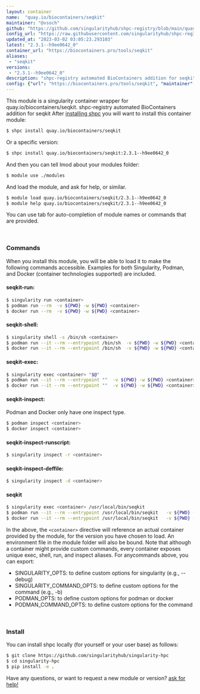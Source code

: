 ```yaml
---
layout: container
name:  "quay.io/biocontainers/seqkit"
maintainer: "@vsoch"
github: "https://github.com/singularityhub/shpc-registry/blob/main/quay.io/biocontainers/seqkit/container.yaml"
config_url: "https://raw.githubusercontent.com/singularityhub/shpc-registry/main/quay.io/biocontainers/seqkit/container.yaml"
updated_at: "2023-03-02 03:05:23.293103"
latest: "2.3.1--h9ee0642_0"
container_url: "https://biocontainers.pro/tools/seqkit"
aliases:
 - "seqkit"
versions:
 - "2.3.1--h9ee0642_0"
description: "shpc-registry automated BioContainers addition for seqkit"
config: {"url": "https://biocontainers.pro/tools/seqkit", "maintainer": "@vsoch", "description": "shpc-registry automated BioContainers addition for seqkit", "latest": {"2.3.1--h9ee0642_0": "sha256:2f3cb2be9909165a153e9b9bef2956d1d7ef7ee4c6f08984ff07f7562c3d7327"}, "tags": {"2.3.1--h9ee0642_0": "sha256:2f3cb2be9909165a153e9b9bef2956d1d7ef7ee4c6f08984ff07f7562c3d7327"}, "docker": "quay.io/biocontainers/seqkit", "aliases": {"seqkit": "/usr/local/bin/seqkit"}}
---
```


This module is a singularity container wrapper for quay.io/biocontainers/seqkit.
shpc-registry automated BioContainers addition for seqkit
After [installing shpc](#install) you will want to install this container module:


```bash
$ shpc install quay.io/biocontainers/seqkit
```

Or a specific version:

```bash
$ shpc install quay.io/biocontainers/seqkit:2.3.1--h9ee0642_0
```

And then you can tell lmod about your modules folder:

```bash
$ module use ./modules
```

And load the module, and ask for help, or similar.

```bash
$ module load quay.io/biocontainers/seqkit/2.3.1--h9ee0642_0
$ module help quay.io/biocontainers/seqkit/2.3.1--h9ee0642_0
```

You can use tab for auto-completion of module names or commands that are provided.

<br>

### Commands

When you install this module, you will be able to load it to make the following commands accessible.
Examples for both Singularity, Podman, and Docker (container technologies supported) are included.

#### seqkit-run:

```bash
$ singularity run <container>
$ podman run --rm  -v ${PWD} -w ${PWD} <container>
$ docker run --rm  -v ${PWD} -w ${PWD} <container>
```

#### seqkit-shell:

```bash
$ singularity shell -s /bin/sh <container>
$ podman run --it --rm --entrypoint /bin/sh  -v ${PWD} -w ${PWD} <container>
$ docker run --it --rm --entrypoint /bin/sh  -v ${PWD} -w ${PWD} <container>
```

#### seqkit-exec:

```bash
$ singularity exec <container> "$@"
$ podman run --it --rm --entrypoint ""  -v ${PWD} -w ${PWD} <container> "$@"
$ docker run --it --rm --entrypoint ""  -v ${PWD} -w ${PWD} <container> "$@"
```

#### seqkit-inspect:

Podman and Docker only have one inspect type.

```bash
$ podman inspect <container>
$ docker inspect <container>
```

#### seqkit-inspect-runscript:

```bash
$ singularity inspect -r <container>
```

#### seqkit-inspect-deffile:

```bash
$ singularity inspect -d <container>
```


#### seqkit

```bash
$ singularity exec <container> /usr/local/bin/seqkit
$ podman run --it --rm --entrypoint /usr/local/bin/seqkit   -v ${PWD} -w ${PWD} <container> -c " $@"
$ docker run --it --rm --entrypoint /usr/local/bin/seqkit   -v ${PWD} -w ${PWD} <container> -c " $@"
```



In the above, the `<container>` directive will reference an actual container provided
by the module, for the version you have chosen to load. An environment file in the
module folder will also be bound. Note that although a container
might provide custom commands, every container exposes unique exec, shell, run, and
inspect aliases. For anycommands above, you can export:

 - SINGULARITY_OPTS: to define custom options for singularity (e.g., --debug)
 - SINGULARITY_COMMAND_OPTS: to define custom options for the command (e.g., -b)
 - PODMAN_OPTS: to define custom options for podman or docker
 - PODMAN_COMMAND_OPTS: to define custom options for the command

<br>

### Install

You can install shpc locally (for yourself or your user base) as follows:

```bash
$ git clone https://github.com/singularityhub/singularity-hpc
$ cd singularity-hpc
$ pip install -e .
```

Have any questions, or want to request a new module or version? [ask for help!](https://github.com/singularityhub/singularity-hpc/issues)
